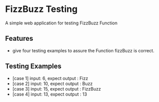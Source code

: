 # FizzBuzz Testing
A simple web application for testing FizzBuzz Function

## Features
- give four testing examples to assure the Function fizzBuzz is correct.

## Testing Examples
- [case 1] input: 6, expect output :  Fizz
- [case 2] input: 10, expect output :  Buzz
- [case 3] input: 15, expect output :   FizzBuzz
- [case 4] input: 13, expect output :   13

